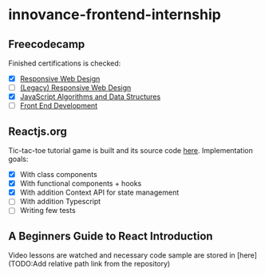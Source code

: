 # innovance-frontend-internship

## Freecodecamp

Finished certifications is checked:

- [x] [Responsive Web Design](https://www.freecodecamp.org/learn/2022/responsive-web-design/)
- [ ] [(Legacy) Responsive Web Design](https://www.freecodecamp.org/learn/responsive-web-design/)
- [x] [JavaScript Algorithms and Data Structures](https://www.freecodecamp.org/learn/javascript-algorithms-and-data-structures/)
- [ ] [Front End Development](https://www.freecodecamp.org/learn/front-end-development-libraries/)

## Reactjs.org

Tic-tac-toe tutorial game is built and its source code [here](/TIcTacToe/tic-tac-toe/). Implementation goals:

- [x] With class components
- [x] With functional components + hooks
- [x] With addition Context API for state management
- [ ] With addition Typescript
- [ ] Writing few tests

## A Beginners Guide to React Introduction

Video lessons are watched and necessary code sample are stored in [here](TODO:Add relative path link from the repository)

